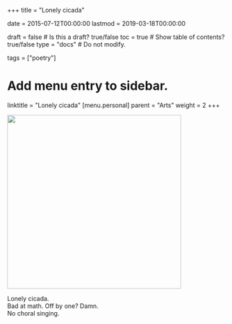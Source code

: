+++
title = "Lonely cicada"

date = 2015-07-12T00:00:00
lastmod = 2019-03-18T00:00:00

draft = false  # Is this a draft? true/false
toc = true  # Show table of contents? true/false
type = "docs"  # Do not modify.

tags = ["poetry"]

# Add menu entry to sidebar.
linktitle = "Lonely cicada"
[menu.personal]
  parent = "Arts"
  weight = 2
+++

<img src="http://www.princeton.edu/~angarone/cicada/cicada83.jpg" width=400px/>

<p>Lonely cicada.</br>
Bad at math. Off by one? Damn.</br>
No choral singing.</p>
